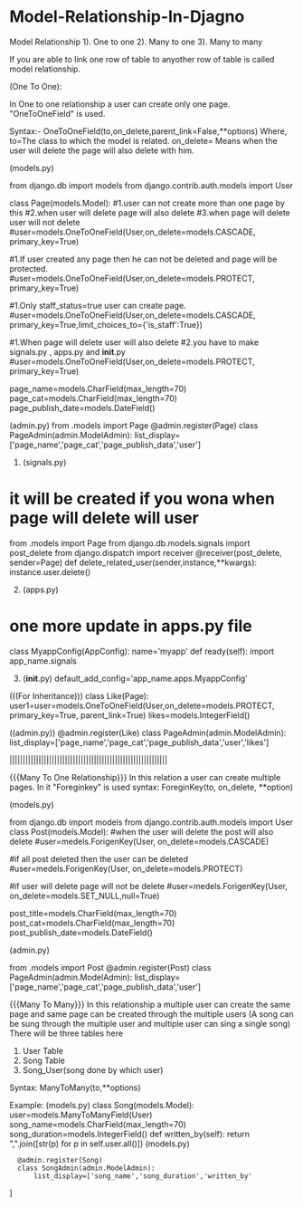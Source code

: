 # Model-Relationship-In-Djagno
Model Relationship 
1). One to one
2). Many to one 
3). Many to many

If you are able to link one row of table to anyother row of table is called model
relationship.

(One To One): 

In One to one relationship a user can create only one page.
"OneToOneField" is used.

Syntax:- OneToOneField(to,on_delete,parent_link=False,**options)
Where,
to=The class to which the model is related.
on_delete= Means when the user will delete the page will also delete with him.

(models.py)

from django.db import models
from django.contrib.auth.models import User

class Page(models.Model):
  #1.user can not create more than one page by this
  #2.when user will delete page will also delete
  #3.when page will delete user will not delete
  #user=models.OneToOneField(User,on_delete=models.CASCADE, primary_key=True)
  
  #1.If user created any page then he can not be deleted and page will be protected.
  #user=models.OneToOneField(User,on_delete=models.PROTECT, primary_key=True)
  
  #1.Only staff_status=true user can create page.
  #user=models.OneToOneField(User,on_delete=models.CASCADE, primary_key=True,limit_choices_to={'is_staff':True})
  
  #1.When page will delete user will also delete
  #2.you have to make signals.py , apps.py and __init__.py
  #user=models.OneToOneField(User,on_delete=models.PROTECT, primary_key=True)
  
  page_name=models.CharField(max_length=70)
  page_cat=models.CharField(max_length=70)
  page_publish_date=models.DateField()

(admin.py)
from .models import Page
@admin.register(Page)
class PageAdmin(admin.ModelAdmin):
   list_display=['page_name','page_cat','page_publish_data','user']

1. (signals.py)
# it will be created if you wona when page will delete will user
 from .models import Page
 from django.db.models.signals import post_delete
 from django.dispatch import receiver
 @receiver(post_delete, sender=Page)
 def delete_related_user(sender,instance,**kwargs):
   instance.user.delete()

2. (apps.py)
# one more update in apps.py file

class MyappConfig(AppConfig):
  name='myapp'
  def ready(self):
     import app_name.signals

3. (__init__.py)
 default_add_config='app_name.apps.MyappConfig'



(((For Inheritance)))
class Like(Page):
  user1=user=models.OneToOneField(User,on_delete=models.PROTECT, primary_key=True, parent_link=True)
  likes=models.IntegerField()

((admin.py))
@admin.register(Like)
class PageAdmin(admin.ModelAdmin):
   list_display=['page_name','page_cat','page_publish_data','user','likes']


||||||||||||||||||||||||||||||||||||||||||||||||||||||||||||

{{{Many To One Relationship}}}
In this relation a user can create multiple pages.
In it "Foreginkey" is used
syntax: ForeginKey(to, on_delete, **option)



(models.py)

from django.db import models
from django.contrib.auth.models import User
class Post(models.Model):
  #when the user will delete the post will also delete
  #user=medels.ForigenKey(User, on_delete=models.CASCADE)

  #if all post deleted then the user can be deleted
  #user=medels.ForigenKey(User, on_delete=models.PROTECT)

  #if user will delete page will not be delete 
  #user=medels.ForigenKey(User, on_delete=models.SET_NULL,null=True)

  post_title=models.CharField(max_length=70)
  post_cat=models.CharField(max_length=70)
  post_publish_date=models.DateField()

(admin.py)

from .models import Post
@admin.register(Post)
class PageAdmin(admin.ModelAdmin):
   list_display=['page_name','page_cat','page_publish_data','user']


{{{Many To Many}}}
In this relationship a multiple user can create the same page and same page
can be created through the multiple users (A song can be sung through the multiple
user and multiple user can sing a single song)
There will be three tables here
1) User Table
2) Song Table
2) Song_User(song done by which user)

Syntax: ManyToMany(to,**options)

Example:
(models.py)
     class Song(models.Model):
        user=models.ManyToManyField(User)
        song_name=models.CharField(max_length=70)
        song_duration=models.IntegerField()
        def written_by(self):
           return ",".join([str(p) for p in self.user.all()])
(models.py)

      @admin.register(Song)
      class SongAdmin(admin.ModelAdmin):
          list_display=['song_name','song_duration','written_by'
]

